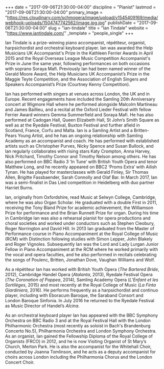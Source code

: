 +++
date = "2017-09-06T21:30:00-04:00"
discipline = "Pianist"
lastmod = "2017-09-06T21:30:00-04:00"
primary_image = "https://res.cloudinary.com/schmopera/image/upload/v1545409169/media/webhook-uploads/1504747742562/image.jpg.jpg"
publishDate = "2017-09-06T21:30:00-04:00"
slug = "ian-tindale"
title = "Ian Tindale"
website = "https://www.iantindale.com/"
_template = "people_single"
+++

Ian Tindale is a prize-winning piano accompanist, répétiteur, organist, harpsichordist and orchestral keyboard player. Ian was awarded the Help Musicians UK Accompanist's Prize in the Kathleen Ferrier Awards in April 2015 and the Royal Overseas League Music Competition Accompanist's Prize in June the same year, following performances on both occasions with soprano Soraya Mafi. Previously Ian had been named winner of the Gerald Moore Award, the Help Musicians UK Accompanist’s Prize in the Maggie Teyte Competition, and the Association of English Singers and Speakers Accompanist’s Prize (Courtney Kenny Competition).
 
Ian has performed with singers at venues across London, the UK and in Europe. Recent engagements have included the Samling 20th Anniversary concert at Wigmore Hall where he performed alongside Malcolm Martineau and James Baillieu, and a recital at the Oxford Lieder Festival with fellow Ferrier Award winners Gemma Summerfield and Soraya Mafi. He has also performed at Cadogan Hall, Queen Elizabeth Hall, St John’s Smith Square as well as at the Ryedale Festival, Buxton Festival and further afield in Scotland, France, Corfu and Malta. Ian is a Samling Artist and a Britten-Pears Young Artist, and he has an ongoing relationship with Samling Academy as an accompanist and coach. He has performed with established artists such as Christopher Purves, Nicky Spence and Susan Bullock, and Ian regularly collaborates with rising stars Katy Crompton, Anna Harvey, Nick Pritchard, Timothy Connor and Timothy Nelson among others. He has also performed on BBC Radio 3 ‘In Tune’ with British Youth Opera and tenor Matthew Long, and he recently appeared on BBC2 ‘Proms Extra’ with Ailish Tynan. He has played for masterclasses with Gerald Finley, Sir Thomas Allen, Brigitte Fassbaender, Sarah Connolly and Olaf Bar. In March 2017, Ian was a semi-finalist in Das Lied competition in Heidelberg with duo partner Harriet Burns. 
 
Ian, originally from Oxfordshire, read Music at Selwyn College, Cambridge, where he was also Organ Scholar. He graduated with a double First in 2011, receiving the Tony Bland Prize for academic achievement, the Williamson Prize for performance and the Brian Runnett Prize for organ. During his time in Cambridge Ian was also a rehearsal pianist for opera productions and choral societies and worked under conductors such as Stephen Cleobury, Roger Norrington and David Hill. In 2013 Ian graduated from the Master of Performance course in Piano Accompaniment at the Royal College of Music (RCM) with Distinction following studies with Simon Lepper, John Blakely and Roger Vignoles. Subsequently Ian was the Lord and Lady Lurgan Junior Fellow in Piano Accompaniment at the RCM where he worked primarily with the vocal and opera faculties, and he also performed in recitals celebrating the songs of Poulenc, Britten, Jonathan Dove, Vaughan Williams and Wolf. 
 
As a répétiteur Ian has worked with British Youth Opera (*The Bartered Bride*, 2012), Cambridge Handel Opera (*Atalanta*, 2013), Ryedale Festival Opera (*The Coronation of Poppea*, 2014), Samling Academy Opera (*L’Enfant et les Sortilèges*, 2015) and most recently at the Royal College of Music (*La Finta Giardiniera*, 2016). He performs frequently as a harpsichordist and continuo player, including with Eboracum Baroque, the Saraband Consort and London Baroque Sinfonia. In July 2016 he returned to the Ryedale Festival as Music Director of Handel’s *Alcina*. 
 
As an orchestral keyboard player Ian has appeared with the BBC Symphony Orchestra on BBC Radio 3 and at the Royal Festival Hall with the London Philharmonic Orchestra (most recently as soloist in Bach's Brandenburg Concerto No.5), Philharmonia Orchestra and London Symphony Orchestra. As an organist, Ian gained the Fellowship Diploma of the Royal College of Organists (FRCO) in 2012, and he is now Visiting Organist of St Mary’s Church, Merton Park. He is also the accompanist for the Whitehall Choir, conducted by Joanna Tomlinson, and he acts as a deputy accompanist for choirs across London including the Philharmonia Chorus and the London Concert Choir.
